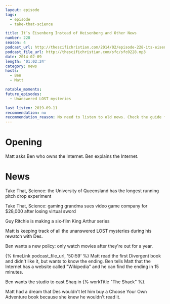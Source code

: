```yaml
---
layout: episode
tags:
  - episode
  - take-that-science

title: It’s Eisenberg Instead of Heisenberg and Other News
number: 228
season: 4
podcast_url: http://thescifichristian.com/2014/02/episode-228-its-eisenberg-instead-of-heisenberg-and-other-news/
podcast_file_url: http://thescifichristian.com/sfc/sfc0228.mp3
date: 2014-02-09
length: '01:02:24'
category: news
hosts:
  - Ben
  - Matt

notable_moments:
future_episodes:
  - Unanswered LOST mysteries 

last_listen: 2019-09-11
recommendation: no
recommendation_reason: No need to listen to old news. Check the guide for what's interesting in hindsight.
---
```

# Opening
Matt asks Ben who owns the Internet. Ben explains the Internet. 



# News
Take That, Science: the University of Queensland has the longest running pitch drop experiment

Take That, Science: gaming grandma sues video game company for $28,000 after losing virtual sword

Guy Ritchie is making a six-film King Arthur series

Matt is keeping track of all the unanswered LOST mysteries during his rewatch with Des.

Ben wants a new policy: only watch movies after they're out for a year. 

{% timeLink podcast_file_url, '50:59' %} Matt read the first Divergent book and didn't like it, but wants to know the ending. Ben tells Matt that the Internet has a website called "Wikipedia" and he can find the ending in 15 minutes.

Ben wants the studio to cast Shaq in {% workTitle "The Shack" %}.

Matt had a dream that Des wouldn't let him buy a Choose Your Own Adventure book because she knew he wouldn't read it.